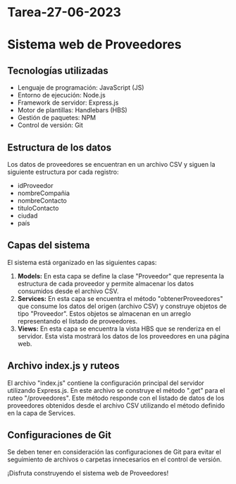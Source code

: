 # Tarea-27-06-2023

<!DOCTYPE html>
<html lang="en">
<head>
  <meta charset="UTF-8">
  <meta name="viewport" content="width=device-width, initial-scale=1.0">
  <title>Sistema web de Proveedores</title>
</head>
<body>
  <h1>Sistema web de Proveedores</h1>
  <h2>Tecnologías utilizadas</h2>
  <ul>
    <li>Lenguaje de programación: JavaScript (JS)</li>
    <li>Entorno de ejecución: Node.js</li>
    <li>Framework de servidor: Express.js</li>
    <li>Motor de plantillas: Handlebars (HBS)</li>
    <li>Gestión de paquetes: NPM</li>
    <li>Control de versión: Git</li>
  </ul>
  <h2>Estructura de los datos</h2>
  <p>Los datos de proveedores se encuentran en un archivo CSV y siguen la siguiente estructura por cada registro:</p>
  <ul>
    <li>idProveedor</li>
    <li>nombreCompañia</li>
    <li>nombreContacto</li>
    <li>tituloContacto</li>
    <li>ciudad</li>
    <li>país</li>
  </ul>
  <h2>Capas del sistema</h2>
  <p>El sistema está organizado en las siguientes capas:</p>
  <ol>
    <li><strong>Models:</strong> En esta capa se define la clase "Proveedor" que representa la estructura de cada proveedor y permite almacenar los datos consumidos desde el archivo CSV.</li>
    <li><strong>Services:</strong> En esta capa se encuentra el método "obtenerProveedores" que consume los datos del origen (archivo CSV) y construye objetos de tipo "Proveedor". Estos objetos se almacenan en un arreglo representando el listado de proveedores.</li>
    <li><strong>Views:</strong> En esta capa se encuentra la vista HBS que se renderiza en el servidor. Esta vista mostrará los datos de los proveedores en una página web.</li>
  </ol>
  <h2>Archivo index.js y ruteos</h2>
  <p>El archivo "index.js" contiene la configuración principal del servidor utilizando Express.js. En este archivo se construye el método ".get" para el ruteo "/proveedores". Este método responde con el listado de datos de los proveedores obtenidos desde el archivo CSV utilizando el método definido en la capa de Services.</p>
  <h2>Configuraciones de Git</h2>
  <p>Se deben tener en consideración las configuraciones de Git para evitar el seguimiento de archivos o carpetas innecesarios en el control de versión.</p>
  <p>¡Disfruta construyendo el sistema web de Proveedores!</p>
</body>
</html>
